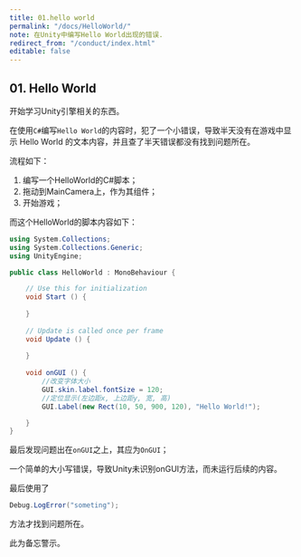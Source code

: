```yaml
---
title: 01.hello world
permalink: "/docs/HelloWorld/"
note: 在Unity中编写Hello World出现的错误.
redirect_from: "/conduct/index.html"
editable: false
---
```


## 01. Hello World

开始学习Unity引擎相关的东西。

在使用`C#`编写`Hello World`的内容时，犯了一个小错误，导致半天没有在游戏中显示 Hello World 的文本内容，并且查了半天错误都没有找到问题所在。

流程如下：

1. 编写一个HelloWorld的C#脚本；
2. 拖动到MainCamera上，作为其组件；
3. 开始游戏；

而这个HelloWorld的脚本内容如下：

```c#
using System.Collections;
using System.Collections.Generic;
using UnityEngine;

public class HelloWorld : MonoBehaviour {

	// Use this for initialization
	void Start () {
		
	}
	
	// Update is called once per frame
	void Update () {
		
	}
	
	void onGUI () {
		//改变字体大小  
        GUI.skin.label.fontSize = 120;
        //定位显示(左边距x, 上边距y, 宽, 高)  
        GUI.Label(new Rect(10, 50, 900, 120), "Hello World!");

	}
}

```

最后发现问题出在`onGUI`之上，其应为`OnGUI`；

一个简单的大小写错误，导致Unity未识别onGUI方法，而未运行后续的内容。

最后使用了

```C#
Debug.LogError("someting");
```

方法才找到问题所在。

此为备忘警示。